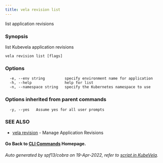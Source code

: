 ```yaml
---
title: vela revision list
---
```


list application revisions

### Synopsis

list Kubevela application revisions

```
vela revision list [flags]
```

### Options

```
  -e, --env string         specify environment name for application
  -h, --help               help for list
  -n, --namespace string   specify the Kubernetes namespace to use
```

### Options inherited from parent commands

```
  -y, --yes   Assume yes for all user prompts
```

### SEE ALSO

* [vela revision](vela_revision)	 - Manage Application Revisions

#### Go Back to [CLI Commands](vela) Homepage.


###### Auto generated by spf13/cobra on 19-Apr-2022, refer to [script in KubeVela](https://github.com/kubevela/kubevela/tree/master/hack/docgen).
